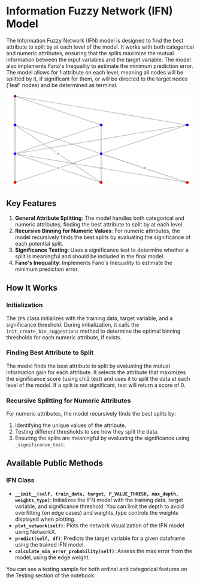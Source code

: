 # Information Fuzzy Network (IFN) Model

The Information Fuzzy Network (IFN) model is designed to find the best attribute to split by at each level of the model. It works with both categorical and numeric attributes, ensuring that the splits maximize the mutual information between the input variables and the target variable. The model also implements Fano's Inequality to estimate the minimum prediction error.
The model allows for 1 attribute on each level, meaning all nodes will be splitted by it, if significant for them, or will be directed to the target nodes ('leaf' nodes) and be determined as terminal.

![Network Visualization](IFN_Image.png)


## Key Features

1. **General Attribute Splitting**: The model handles both categorical and numeric attributes, finding the best attribute to split by at each level.
2. **Recursive Binning for Numeric Values**: For numeric attributes, the model recursively finds the best splits by evaluating the significance of each potential split.
3. **Significance Testing**: Uses a significance test to determine whether a split is meaningful and should be included in the final model.
4. **Fano's Inequality**: Implements Fano's Inequality to estimate the minimum prediction error.

## How It Works

### Initialization

The `IFN` class initializes with the training data, target variable, and a significance threshold. During initialization, it calls the `init_create_bin_suggestions` method to determine the optimal binning thresholds for each numeric attribute, if exists.

### Finding Best Attribute to Split

The model finds the best attribute to split by evaluating the mutual information gain for each attribute. It selects the attribute that maximizes the significance score (using chi2 test) and uses it to split the data at each level of the model. If a split is not significant, test will return a score of 0.

### Recursive Splitting for Numeric Attributes

For numeric attributes, the model recursively finds the best splits by:
1. Identifying the unique values of the attribute.
2. Testing different thresholds to see how they split the data.
3. Ensuring the splits are meaningful by evaluating the significance using `_significance_test`.

## Available Public Methods

### IFN Class

- **`__init__(self, train_data, target, P_VALUE_THRESH, max_depth, weights_type)`**: Initializes the IFN model with the training data, target variable, and significance threshold. You can limit the depth to avoid overfitting (on edge cases) and weights_type controls the weights displayed when plotting.
- **`plot_network(self)`**: Plots the network visualization of the IFN model using NetworkX.
- **`predict(self, df)`**: Predicts the target variable for a given dataframe using the trained IFN model.
- **`calculate_min_error_probability(self)`**: Assess the max error from the model, using the edge weight.

You can see a testing sample for both ordinal and categorical features on the Testing section of the notebook.